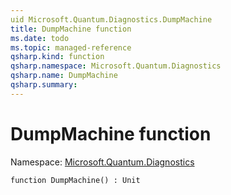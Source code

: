 ```yaml
---
uid Microsoft.Quantum.Diagnostics.DumpMachine
title: DumpMachine function
ms.date: todo
ms.topic: managed-reference
qsharp.kind: function
qsharp.namespace: Microsoft.Quantum.Diagnostics
qsharp.name: DumpMachine
qsharp.summary: 
---
```


# DumpMachine function

Namespace: [Microsoft.Quantum.Diagnostics](xref:Microsoft.Quantum.Diagnostics)

```qsharp
function DumpMachine() : Unit
```
